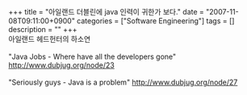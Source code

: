 +++
title = "아일랜드 더블린에 java 인력이 귀한가 보다."
date = "2007-11-08T09:11:00+0900"
categories = ["Software Engineering"]
tags = []
description = ""
+++
<span class="copyright_entry" style="display:block;" title="아일랜드 더블린에 java 인력이 귀한가 보다.@@**@@http://shed.egloos.com/1663812"></span>아일랜드 헤드헌터의 하소연
<br>
<br>"Java Jobs - Where have all the developers gone" http://www.dubjug.org/node/23
<br>
<br>"Seriously guys - Java is a problem" http://www.dubjug.org/node/27
<br> 
<!--
       <rdf:RDF xmlns:rdf="http://www.w3.org/1999/02/22-rdf-syntax-ns#"
		    xmlns:dc="http://purl.org/dc/elements/1.1/"
		    xmlns:trackback="http://madskills.com/public/xml/rss/module/trackback/">
       <rdf:Description
	        rdf:about="http://shed.egloos.com/1663812"
	        dc:identifier="http://shed.egloos.com/1663812"
	        dc:title="아일랜드 더블린에 java 인력이 귀한가 보다."
	        trackback:ping="http://shed.egloos.com/tb/1663812"/>
       </rdf:RDF>
       -->

<ul></ul>